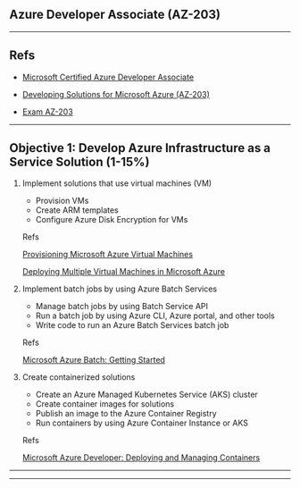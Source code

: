 
## Azure Developer Associate (AZ-203)

---
## Refs

- [Microsoft Certified Azure Developer Associate](https://www.microsoft.com/en-us/learning/azure-developer.aspx)  

- [Developing Solutions for Microsoft Azure (AZ-203)](https://app.pluralsight.com/paths/skills/developing-solutions-for-microsoft-azure-az-203)

- [Exam AZ-203](https://www.microsoft.com/en-us/learning/exam-AZ-203.aspx)  

---

## Objective 1: Develop Azure Infrastructure as a Service Solution (1-15%)

1. Implement solutions that use virtual machines (VM)
    - Provision VMs  
    - Create ARM templates  
    - Configure Azure Disk Encryption for VMs

    Refs

    [Provisioning Microsoft Azure Virtual Machines](https://app.pluralsight.com/library/courses/microsoft-azure-virtual-machines-provisioning/table-of-contents)

    [Deploying Multiple Virtual Machines in Microsoft Azure](https://app.pluralsight.com/library/courses/microsoft-azure-deploying-multiple-virtual-machines/table-of-contents)

2. Implement batch jobs by using Azure Batch Services
    
    - Manage batch jobs by using Batch Service API      
    - Run a batch job by using Azure CLI, Azure portal,   and other tools
    - Write code to run an Azure Batch Services batch     job

    Refs  
    
    [Microsoft Azure Batch: Getting Started](https://app.pluralsight.com/library/courses/microsoft-azure-batch-getting-started/table-of-contents)  

3. Create containerized solutions

    - Create an Azure Managed Kubernetes Service (AKS)    cluster  
    - Create container images for solutions
    - Publish an image to the Azure Container Registry
    - Run containers by using Azure Container Instance    or AKS
    
    Refs

    [Microsoft Azure Developer: Deploying and Managing Containers](https://app.pluralsight.com/library/courses/microsoft-azure-containers-deploying-managing/table-of-contents)  

---


    
---